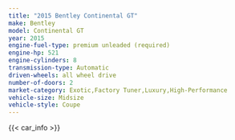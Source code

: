 ```yaml
---
title: "2015 Bentley Continental GT"
make: Bentley
model: Continental GT
year: 2015
engine-fuel-type: premium unleaded (required)
engine-hp: 521
engine-cylinders: 8
transmission-type: Automatic
driven-wheels: all wheel drive
number-of-doors: 2
market-category: Exotic,Factory Tuner,Luxury,High-Performance
vehicle-size: Midsize
vehicle-style: Coupe
---
```


{{< car_info >}}
